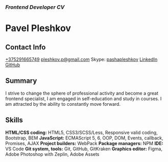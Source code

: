 ### *Frontend Developer CV*

# **Pavel Pleshkov**

## Contact Info

[+375291665749](tel:+375291665749)
[pleshkov.p@gmail.com](mailto:pleshkov.p@gmail.com)
Skype: [pashapleshkov](skype:pashapleshkov?chat)
[LinkedIn](https://www.linkedin.com/in/pavel-pleshkov/)
[GitHub](https://github.com/PavelPleshkov)

## Summary

I strive to change the sphere of professional activity and become a great frontend specialist, I am engaged in self-education and study in courses. I am attracted by the ability to constantly move forward.

## Skills

**HTML/CSS coding:**
HTML5, CSS3/SCSS/Less, Responsive valid coding, Bootstrap, BEM
**JavaScript:**
ECMAScript 5, 6, OOP, DOM, Events, callback, Promises, AJAX
**Project builders:**
WebPack
**Package managers:**
NPM
**IDE:**
VS Code
**Git system, tools:**
Git, GitHub, GitKraken
**Graphics editor:**
Figma, Adobe Photoshop with Zeplin, Adobe Assets

